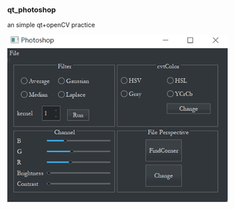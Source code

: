 ### qt_photoshop
an simple qt+openCV practice 

  
![image](https://github.com/csinrn/qt_photoshop/blob/master/pic.png)
